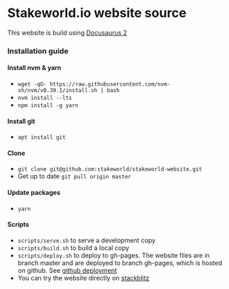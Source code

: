 # Stakeworld.io website source

This website is build using [Docusaurus 2](https://docusaurus.io/)

### Installation guide

#### Install nvm & yarn
* `wget -qO- https://raw.githubusercontent.com/nvm-sh/nvm/v0.39.1/install.sh | bash`
* `nvm install --lts`
* `npm install -g yarn`


#### Install git
* `apt install git`

#### Clone
* `git clone git@github.com:stakeworld/stakeworld-website.git`
* Get up to date `git pull origin master`

#### Update packages
* `yarn`

#### Scripts
* `scripts/serve.sh` to serve a development copy
* `scripts/build.sh` to build a local copy
* `scripts/deploy.sh` to deploy to gh-pages. The website files are in branch master and are deployed to branch gh-pages, which is hosted on github. See [github deployment](https://docusaurus.io/docs/next/deployment#deploying-to-github-pages)
* You can try the website directly on [stackblitz](https://stackblitz.com/github/stakeworld/stakeworld-website/tree/master/?file=README.md)

